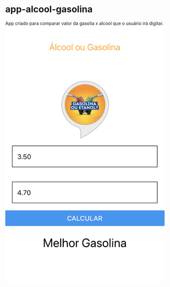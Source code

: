 # app-alcool-gasolina
App criado para comparar valor da gasolia x alcool que o usuário irá digitar.
![app](alcool-gasolina/print.png)
